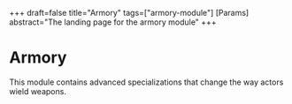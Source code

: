 +++
draft=false
title="Armory"
tags=["armory-module"]
[Params]
  abstract="The landing page for the armory module"
+++

# Armory

This module contains advanced specializations that change the way actors wield weapons.
